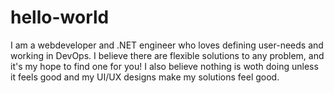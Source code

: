 # hello-world
I am a webdeveloper and .NET engineer who loves defining user-needs and working in DevOps. I believe there are flexible solutions to any problem, and it's my hope to find one for you! I also believe nothing is woth doing unless it feels good and my UI/UX designs make my solutions feel good. 

